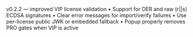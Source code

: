 v0.2.2 — improved VIP license validation
• Support for DER and raw (r||s) ECDSA signatures
• Clear error messages for import/verify failures
• Use per-license public JWK or embedded fallback
• Popup properly removes PRO gates when VIP is active























